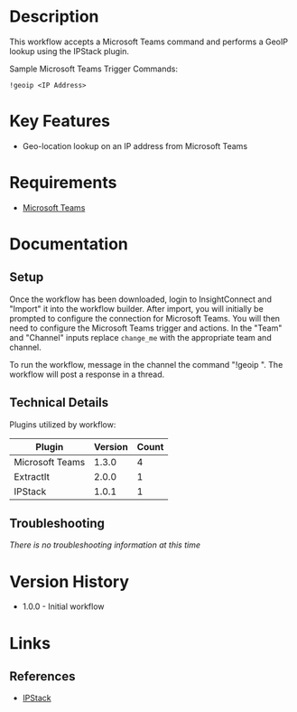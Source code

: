 # Description

This workflow accepts a Microsoft Teams command and performs a GeoIP lookup using the IPStack plugin.

Sample Microsoft Teams Trigger Commands:

`!geoip <IP Address>`

# Key Features

* Geo-location lookup on an IP address from Microsoft Teams

# Requirements

* [Microsoft Teams](https://insightconnect.help.rapid7.com/docs/microsoft-teams)


# Documentation

## Setup

Once the workflow has been downloaded, login to InsightConnect and "Import" it into the workflow builder.
After import, you will initially be prompted to configure the connection for Microsoft Teams.
You will then need to configure the Microsoft Teams trigger and actions.
In the "Team" and "Channel" inputs replace `change_me` with the appropriate team and channel.

To run the workflow, message in the channel the command "!geoip <IP Address>". The workflow will post a response in a thread.

## Technical Details

Plugins utilized by workflow:

|Plugin|Version|Count|
|----|----|--------|
|Microsoft Teams|1.3.0|4|
|ExtractIt|2.0.0|1|
|IPStack|1.0.1|1|

## Troubleshooting

_There is no troubleshooting information at this time_

# Version History

* 1.0.0 - Initial workflow

# Links

## References

* [IPStack](https://ipstack.com/)
